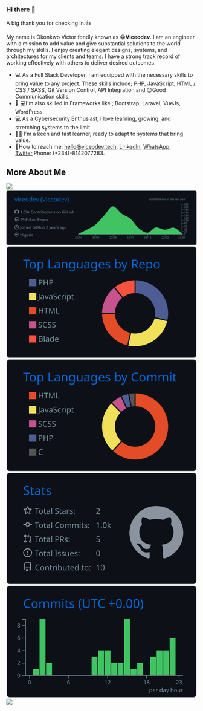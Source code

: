 ### Hi there 👋

<!--
**viceodev/viceodev** is a ✨ _special_ ✨ repository because its `README.md` (this file) appears on your GitHub profile.

Here are some ideas to get you started:

- 🔭 I’m currently working on ...
- 🌱 I’m currently learning ...
- 👯 I’m looking to collaborate on ...
- 🤔 I’m looking for help with ...
- 💬 Ask me about ...
- 📫 How to reach me: ...
- 😄 Pronouns: ...
- ⚡ Fun fact: ...
-->

A big thank you for checking in.👍

My name is Okonkwo Victor fondly known as 😁**Viceodev**. I am an engineer with a mission to add value and give substantial solutions to the world through my skills. I enjoy creating elegant designs, systems, and architectures for my clients and teams. I have a strong track record of working effectively with others to deliver desired outcomes.

- 💻 As a Full Stack Developer, I am equipped with the necessary skills to bring value to any project. These skills include; PHP, JavaScript, HTML / CSS / SASS, Git Version Control, API Integration and 😊Good Communication skills.
- 👨‍ 💻I'm also skilled in Frameworks like ; Bootstrap, Laravel, VueJs, WordPress.
- 💻 As a Cybersecurity Enthusiast, I love learning, growing, and stretching systems to the limit.
- 🙋‍♂️ I'm a keen and fast learner, ready to adapt to systems that bring value. 
- 📲How to reach me: [hello@viceodev.tech](mailto:hello@viceodev.tech), [LinkedIn](https://www.linkedin.com/in/viceodev/), [WhatsApp](https://wa.me/message/XEC2LS6Z2IUUI1), [Twitter](https://twitter.com/viceodev),Phone: (+234)-8142077283.


## More About Me
![](http://github-profile-summary-cards.vercel.app/api/cards/profile-details?username=viceodev&theme=github_dark)
[![](https://raw.githubusercontent.com/viceodev/viceodev/master/profile-summary-card-output/github_dark/0-profile-details.svg)](https://github.com/viceodev)
[![](https://raw.githubusercontent.com/viceodev/viceodev/master/profile-summary-card-output/github_dark/1-repos-per-language.svg)](https://github.com/viceodev) [![](https://raw.githubusercontent.com/viceodev/viceodev/master/profile-summary-card-output/github_dark/2-most-commit-language.svg)](https://github.com/viceodev)
[![](https://raw.githubusercontent.com/viceodev/viceodev/master/profile-summary-card-output/github_dark/3-stats.svg)](https://github.com/viceodev) [![](https://raw.githubusercontent.com/viceodev/viceodev/master/profile-summary-card-output/github_dark/4-productive-time.svg)](https://github.com.viceodev)
![](http://github-profile-summary-cards.vercel.app/api/cards/stats?username=viceodev&theme=github-dark)
